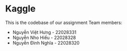 # Kaggle
This is the codebase of our assignment
Team members: 
- Nguyễn Việt Hưng - 22028331
- Nguyễn Nho Hiếu - 22028328
- Nguyễn Đình Nghĩa - 22028320
